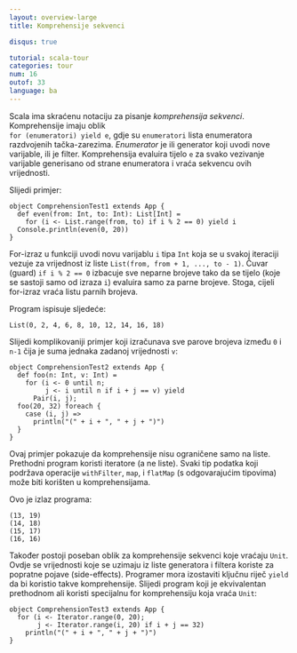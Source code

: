 ```yaml
---
layout: overview-large
title: Komprehensije sekvenci

disqus: true

tutorial: scala-tour
categories: tour
num: 16
outof: 33
language: ba
---
```


Scala ima skraćenu notaciju za pisanje *komprehensija sekvenci*.
Komprehensije imaju oblik  
`for (enumeratori) yield e`, gdje su `enumeratori` lista enumeratora razdvojenih tačka-zarezima.
*Enumerator* je ili generator koji uvodi nove varijable, ili je filter.
Komprehensija evaluira tijelo `e` za svako vezivanje varijable generisano od strane enumeratora i vraća sekvencu ovih vrijednosti.

Slijedi primjer:
 
    object ComprehensionTest1 extends App {
      def even(from: Int, to: Int): List[Int] =
        for (i <- List.range(from, to) if i % 2 == 0) yield i
      Console.println(even(0, 20))
    }
 
For-izraz u funkciji uvodi novu varijablu `i` tipa `Int` koja se u svakoj iteraciji vezuje za vrijednost iz liste `List(from, from + 1, ..., to - 1)`.
Čuvar (guard) `if i % 2 == 0` izbacuje sve neparne brojeve tako da se tijelo (koje se sastoji samo od izraza `i`) evaluira samo za parne brojeve. 
Stoga, cijeli for-izraz vraća listu parnih brojeva.

Program ispisuje sljedeće:

    List(0, 2, 4, 6, 8, 10, 12, 14, 16, 18)

Slijedi komplikovaniji primjer koji izračunava sve parove brojeva između `0` i `n-1` čija je suma jednaka zadanoj vrijednosti `v`:
 
    object ComprehensionTest2 extends App {
      def foo(n: Int, v: Int) =
        for (i <- 0 until n;
             j <- i until n if i + j == v) yield
          Pair(i, j);
      foo(20, 32) foreach {
        case (i, j) =>
          println("(" + i + ", " + j + ")")
      }
    }
 
Ovaj primjer pokazuje da komprehensije nisu ograničene samo na liste.
Prethodni program koristi iteratore (a ne liste).
Svaki tip podatka koji podržava operacije `withFilter`, `map`, i `flatMap` (s odgovarajućim tipovima) može biti korišten u komprehensijama.

Ovo je izlaz programa:

    (13, 19)
    (14, 18)
    (15, 17)
    (16, 16)

Također postoji poseban oblik za komprehensije sekvenci koje vraćaju `Unit`.
Ovdje se vrijednosti koje se uzimaju iz liste generatora i filtera koriste za popratne pojave (side-effects).
Programer mora izostaviti ključnu riječ `yield` da bi koristio takve komprehensije.
Slijedi program koji je ekvivalentan prethodnom ali koristi specijalnu for komprehensiju koja vraća `Unit`:
 
    object ComprehensionTest3 extends App {
      for (i <- Iterator.range(0, 20);
           j <- Iterator.range(i, 20) if i + j == 32)
        println("(" + i + ", " + j + ")")
    }

